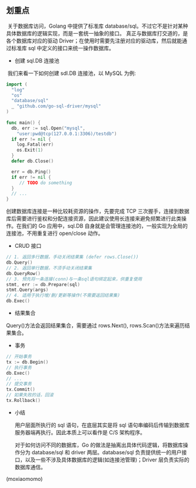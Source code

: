 ## 划重点

​ 关于数据库访问，Golang 中提供了标准库 database/sql。不过它不是针对某种具体数据库的逻辑实现，而是一套统一抽象的接口。
真正与数据库打交道的，是各个数据库对应的驱动 Driver；在使用时需要先注册对应的驱动库，然后就能通过标准库 sql 中定义的接口来统一操作数据库。

- 创建 sql.DB 连接池

​ 我们来看一下如何创建 sdl.DB 连接池，以 MySQL 为例:

```go
import (
  "log"
  "os"
  "database/sql"
  _ "github.com/go-sql-driver/mysql"
)
​
func main() {
  db, err := sql.Open("mysql",
    "user:pwd@tcp(127.0.0.1:3306)/testdb")
  if err != nil {
    log.Fatal(err)
    os.Exit(1)
  }
  defer db.Close()

  err = db.Ping()
  if err != nil {
     // TODO do something
  }
  // ...
}
```

创建数据库连接是一种比较耗资源的操作，先要完成 TCP 三次握手，连接到数据库后需要进行鉴权和分配连接资源，因此建议使用长连接来避免频繁进行此类操作。在我们的 Go 应用中，sql.DB 自身就是会管理连接池的，一般实现为全局的连接池，不用重复进行 open/close 动作。

- CRUD 接口

```go
// 1. 返回多行数据，手动关闭结果集 (defer rows.Close())
db.Query()
// 2. 返回单行数据，不须手动关闭结果集
db.QueryRow()
// 3. 预先将一条连接(conn)与一条sql语句绑定起来，供重复使用
stmt, err := db.Prepare(sql)
stmt.Query(args)
// 4. 适用于执行增/删/更新等操作(不需要返回结果集)
db.Exec()
```

- 结果集合

Query()方法会返回结果集合，需要通过 rows.Next(), rows.Scan()方法来遍历结果集合。

- 事务

```go
// 开始事务
tx := db.Begin()
// 执行事务
db.Exec()
// ...
// 提交事务
tx.Commit()
// 如果失败的话，回滚
tx.Rollback()
```

- 小结

  用户层面所执行的 sql 语句，在底层其实是将 sql 语句串编码后传输到数据库服务器端再执行。因此本质上可以看作是 C/S 架构程序。

  对于如何访问不同的数据库，Go 的做法是抽离出具体代码逻辑，将数据库操作分为 database/sql 和 driver 两层。database/sql 负责提供统一的用户接口，以及一些不涉及具体数据库的逻辑(如连接池管理)；Driver 层负责实际的数据库通信。

(moxiaomomo)
